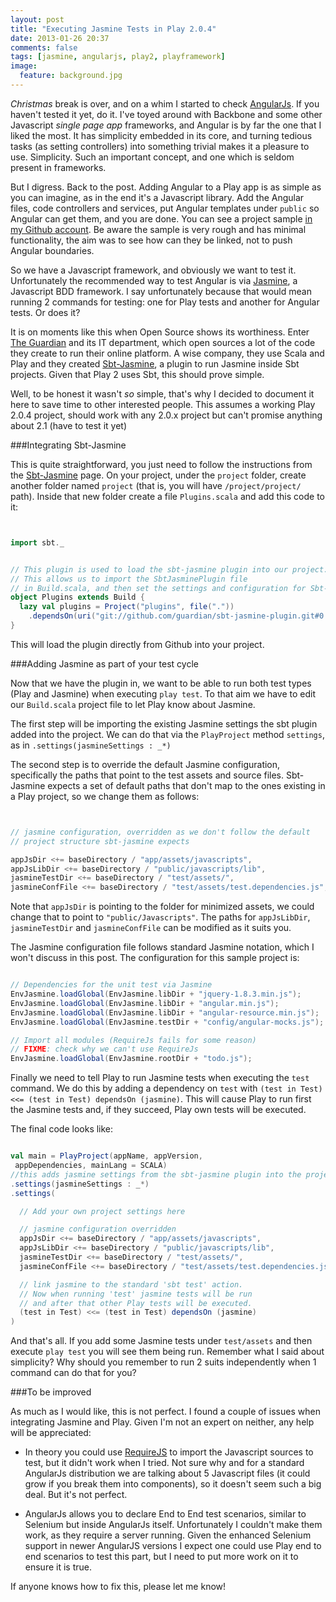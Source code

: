 ```yaml
---
layout: post
title: "Executing Jasmine Tests in Play 2.0.4"
date: 2013-01-26 20:37
comments: false
tags: [jasmine, angularjs, play2, playframework]
image:
  feature: background.jpg
---
```

*Christmas* break is over, and on a whim I started to check [AngularJs](http://angularjs.org/). If you haven't tested it yet, do it. I've toyed around  with Backbone and some other Javascript *single page app* frameworks, and Angular is by far the one that I liked the most. It has simplicity embedded in its core, and turning tedious tasks (as setting controllers) into something trivial makes it a pleasure to use. Simplicity. Such an important concept, and one which is seldom present in frameworks. 

<!-- more --> 

But I digress. Back to the post. Adding Angular to a Play app is as simple as you can imagine, as in the end it's a Javascript library. Add the Angular files, code controllers and services, put Angular templates under `public` so Angular can get them, and you are done.  You can see a project sample [in my Github account](https://github.com/pvillega/play2demo-jasmine). Be aware the sample is very rough and has minimal functionality, the aim was to see how can they be linked, not to push Angular boundaries.

So we have a Javascript framework, and obviously we want to test it. Unfortunately the recommended way to test Angular is via [Jasmine](http://pivotal.github.com/jasmine/), a Javascript BDD framework. I say unfortunately because that would mean running 2 commands for testing: one for Play tests and another for Angular tests. Or does it?

It is on moments like this when Open Source shows its worthiness. Enter [The Guardian](http://www.guardian.co.uk/) and its IT department, which open sources a lot of the code they create to run their online platform. A wise company, they use Scala and Play and they created [Sbt-Jasmine](https://github.com/guardian/sbt-jasmine-plugin), a plugin to run Jasmine inside Sbt projects. Given that Play 2 uses Sbt, this should prove simple.

Well, to be honest it wasn't *so* simple, that's why I decided to document it here to save time to other interested people. This assumes a working Play 2.0.4 project, should work with any 2.0.x project but can't promise anything about 2.1 (have to test it yet)

###Integrating Sbt-Jasmine

This is quite straightforward, you just need to follow the instructions from the [Sbt-Jasmine](https://github.com/guardian/sbt-jasmine-plugin) page. On your project, under the `project` folder, create another folder named `project` (that is, you will have `/project/project/` path). Inside that new folder create a file `Plugins.scala` and add this code to it:

``` scala


import sbt._


// This plugin is used to load the sbt-jasmine plugin into our project. 
// This allows us to import the SbtJasminePlugin file
// in Build.scala, and then set the settings and configuration for Sbt-Jasmine
object Plugins extends Build {
  lazy val plugins = Project("plugins", file("."))
    .dependsOn(uri("git://github.com/guardian/sbt-jasmine-plugin.git#0.7"))
}
```

This will load the plugin directly from Github into your project. 

###Adding Jasmine  as part of your test cycle

Now that we have the plugin in, we want to be able to run both test types (Play and Jasmine) when executing `play test`. To that aim we have to edit our `Build.scala` project file to let Play know about Jasmine. 

The first step will be importing the existing Jasmine settings the sbt plugin added into the project. We can do that via the `PlayProject` method `settings`, as in `.settings(jasmineSettings : _*)`

The second step is to override the default Jasmine configuration, specifically the paths that point to the test assets and source files. Sbt-Jasmine expects a set of default paths that don't map to the ones existing in a Play project, so we change them as follows:

``` scala


// jasmine configuration, overridden as we don't follow the default 
// project structure sbt-jasmine expects

appJsDir <+= baseDirectory / "app/assets/javascripts",
appJsLibDir <+= baseDirectory / "public/javascripts/lib",
jasmineTestDir <+= baseDirectory / "test/assets/",
jasmineConfFile <+= baseDirectory / "test/assets/test.dependencies.js",

```

Note that `appJsDir` is pointing to the folder for minimized assets, we could change that to point to `"public/Javascripts"`. The paths for `appJsLibDir`, `jasmineTestDir` and `jasmineConfFile` can be modified as it suits you.

The Jasmine configuration file follows standard Jasmine notation, which I won't discuss in this post. The configuration for this sample project is:

``` scala

// Dependencies for the unit test via Jasmine
EnvJasmine.loadGlobal(EnvJasmine.libDir + "jquery-1.8.3.min.js");
EnvJasmine.loadGlobal(EnvJasmine.libDir + "angular.min.js");
EnvJasmine.loadGlobal(EnvJasmine.libDir + "angular-resource.min.js");
EnvJasmine.loadGlobal(EnvJasmine.testDir + "config/angular-mocks.js");

// Import all modules (RequireJs fails for some reason)
// FIXME: check why we can't use RequireJs 
EnvJasmine.loadGlobal(EnvJasmine.rootDir + "todo.js");

```

Finally we need to tell Play to run Jasmine tests when executing the `test` command. We do this by adding a dependency on `test` with  `(test in Test) <<= (test in Test) dependsOn (jasmine)`. This will cause Play to run first the Jasmine tests and, if they succeed, Play own tests will be executed.

The final code looks like:

``` scala

val main = PlayProject(appName, appVersion, 
 appDependencies, mainLang = SCALA) 
//this adds jasmine settings from the sbt-jasmine plugin into the project
.settings(jasmineSettings : _*) 
.settings(

  // Add your own project settings here

  // jasmine configuration overridden 
  appJsDir <+= baseDirectory / "app/assets/javascripts",
  appJsLibDir <+= baseDirectory / "public/javascripts/lib",
  jasmineTestDir <+= baseDirectory / "test/assets/",
  jasmineConfFile <+= baseDirectory / "test/assets/test.dependencies.js",

  // link jasmine to the standard 'sbt test' action.
  // Now when running 'test' jasmine tests will be run
  // and after that other Play tests will be executed.
  (test in Test) <<= (test in Test) dependsOn (jasmine)
)

```

And that's all. If you add some Jasmine tests under `test/assets` and then execute `play test` you will see them being run. Remember what I said about simplicity? Why should you remember to run 2 suits independently when 1 command can do that for you?

###To be improved

As much as I would like, this is not perfect. I found a couple of issues when integrating Jasmine and Play. Given I'm not an expert on neither, any help will be appreciated:

- In theory you could use [RequireJS](http://requirejs.org/) to import the Javascript sources to test, but it didn't work when I tried. Not sure why and for a standard AngularJs distribution we are talking about 5 Javascript files (it could grow if you break them into components), so it doesn't seem such a big deal. But it's not perfect.

- AngularJs allows you to declare End to End test scenarios, similar to Selenium but inside AngularJs itself. Unfortunately I couldn't make them work, as they require a server running. Given the enhanced Selenium support in newer AngularJS versions I expect one could use Play end to end scenarios to test this part, but I need to put more work on it to ensure it is true.

If anyone knows how to fix this, please let me know!

